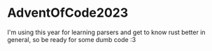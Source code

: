 # AdventOfCode2023

I'm using this year for learning parsers and get to know rust better in general, so be ready for some dumb code :3
